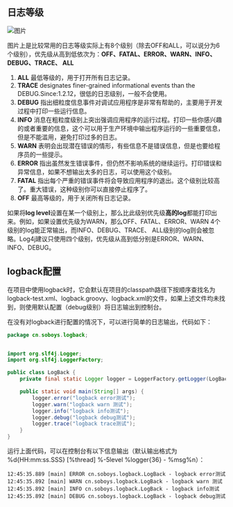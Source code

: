 ## 日志等级
![图片](https://images.soboys.cn/aHR0cDovL2ltZy5ibG9nLmNzZG4ubmV0LzIwMTgwMTE5MDE0NTU1Mjk3.png)

图片上是比较常用的日志等级实际上有8个级别（除去OFF和ALL，可以说分为6个级别），优先级从高到低依次为：**OFF、FATAL、ERROR、WARN、INFO、DEBUG、TRACE、 ALL**
1. **ALL** 最低等级的，用于打开所有日志记录。
2. **TRACE** designates finer-grained informational events than the DEBUG.Since:1.2.12，很低的日志级别，一般不会使用。
3. **DEBUG** 指出细粒度信息事件对调试应用程序是非常有帮助的，主要用于开发过程中打印一些运行信息。
4. **INFO** 消息在粗粒度级别上突出强调应用程序的运行过程。打印一些你感兴趣的或者重要的信息，这个可以用于生产环境中输出程序运行的一些重要信息，但是不能滥用，避免打印过多的日志。
5. **WARN** 表明会出现潜在错误的情形，有些信息不是错误信息，但是也要给程序员的一些提示。
6. **ERROR** 指出虽然发生错误事件，但仍然不影响系统的继续运行。打印错误和异常信息，如果不想输出太多的日志，可以使用这个级别。
7. **FATAL** 指出每个严重的错误事件将会导致应用程序的退出。这个级别比较高了。重大错误，这种级别你可以直接停止程序了。
8. **OFF** 最高等级的，用于关闭所有日志记录。

如果将**log level**设置在某一个级别上，那么比此级别优先级**高的log**都能打印出来。例如，如果设置优先级为WARN，那么OFF、FATAL、ERROR、WARN 4个级别的log能正常输出，而INFO、DEBUG、TRACE、 ALL级别的log则会被忽略。Log4j建议只使用四个级别，优先级从高到低分别是ERROR、WARN、INFO、DEBUG。
## logback配置
在项目中使用logback时，它会默认在项目的classpath路径下按顺序查找名为logback-test.xml、logback.groovy、logback.xml的文件，如果上述文件均未找到，则使用默认配置（debug级别）将日志输出到控制台。

在没有对logback进行配置的情况下，可以进行简单的日志输出，代码如下：
```java
package cn.soboys.logback;


import org.slf4j.Logger;
import org.slf4j.LoggerFactory;

public class LogBack {
    private final static Logger logger = LoggerFactory.getLogger(LogBack.class);

    public static void main(String[] args) {
        logger.error("logback error测试");
        logger.warn("logback warn 测试");
        logger.info("logback info测试");
        logger.debug("logback debug测试");
        logger.trace("logback trace测试");
    }
}

```
运行上面代码，可以在控制台有以下信息输出（默认输出格式为 %d{HH:mm:ss.SSS} [%thread] %-5level %logger{36} - %msg%n）：
```text
12:45:35.889 [main] ERROR cn.soboys.logback.LogBack - logback error测试
12:45:35.892 [main] WARN cn.soboys.logback.LogBack - logback warn 测试
12:45:35.892 [main] INFO cn.soboys.logback.LogBack - logback info测试
12:45:35.892 [main] DEBUG cn.soboys.logback.LogBack - logback debug测试
```




